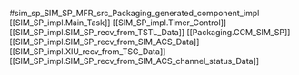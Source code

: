 #sim_sp_SIM_SP_MFR_src_Packaging_generated_component_impl
[[SIM_SP_impl.Main_Task]]
[[SIM_SP_impl.Timer_Control]]
[[SIM_SP_impl.SIM_SP_recv_from_TSTL_Data]]
[[Packaging.CCM_SIM_SP]]
[[SIM_SP_impl.SIM_SP_recv_from_SIM_ACS_Data]]
[[SIM_SP_impl.XIU_recv_from_TSG_Data]]
[[SIM_SP_impl.SIM_SP_recv_from_SIM_ACS_channel_status_Data]]
